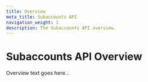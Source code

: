 ```yaml
---
title: Overview
meta_title: Subaccounts API
navigation_weight: 1
description: The Subaccounts API overview.
---
```


# Subaccounts API Overview

Overview text goes here...

